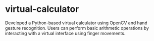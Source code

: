 # virtual-calculator
Developed a Python-based virtual calculator using OpenCV and hand gesture recognition. Users can perform basic arithmetic operations by interacting with a virtual interface using finger movements.
